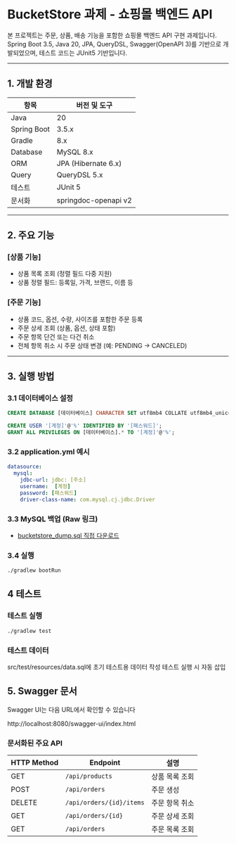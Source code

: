 # BucketStore 과제 - 쇼핑몰 백엔드 API

본 프로젝트는 주문, 상품, 배송 기능을 포함한 쇼핑몰 백엔드 API 구현 과제입니다.  
Spring Boot 3.5, Java 20, JPA, QueryDSL, Swagger(OpenAPI 3)를 기반으로 개발되었으며, 테스트 코드는 JUnit5 기반입니다.

---

## 1. 개발 환경

| 항목           | 버전 및 도구              |
|----------------|---------------------------|
| Java           | 20                        |
| Spring Boot    | 3.5.x                     |
| Gradle         | 8.x                       |
| Database       | MySQL 8.x                 |
| ORM            | JPA (Hibernate 6.x)       |
| Query          | QueryDSL 5.x              |
| 테스트         | JUnit 5                   |
| 문서화         | springdoc-openapi v2      |

---

## 2. 주요 기능

### [상품 기능]
- 상품 목록 조회 (정렬 필드 다중 지원)
- 상품 정렬 필드: 등록일, 가격, 브랜드, 이름 등

### [주문 기능]
- 상품 코드, 옵션, 수량, 사이즈를 포함한 주문 등록
- 주문 상세 조회 (상품, 옵션, 상태 포함)
- 주문 항목 단건 또는 다건 취소
- 전체 항목 취소 시 주문 상태 변경 (예: PENDING → CANCELED)

---

## 3. 실행 방법

### 3.1 데이터베이스 설정

```sql
CREATE DATABASE [데이터베이스] CHARACTER SET utf8mb4 COLLATE utf8mb4_unicode_ci;

CREATE USER '[계정]'@'%' IDENTIFIED BY '[패스워드]';
GRANT ALL PRIVILEGES ON [데이터베이스].* TO '[계정]'@'%';
```
### 3.2 application.yml 예시
```yml
datasource:
  mysql:
    jdbc-url: jdbc: [주소]
    username:  [계정]
    password: [패스워드]
    driver-class-name: com.mysql.cj.jdbc.Driver
```

### 3.3 MySQL 백업 (Raw 링크)
- [bucketstore_dump.sql 직접 다운로드](https://raw.githubusercontent.com/Morgenbrise/bucketstore/main/dump/bucketstore_backup.sql)

### 3.4 실행
```bash
./gradlew bootRun
```

## 4 테스트

### 테스트 실행
```bash
./gradlew test
```

### 테스트 데이터
src/test/resources/data.sql에 초기 테스트용 데이터 작성
테스트 실행 시 자동 삽입

## 5. Swagger 문서

Swagger UI는 다음 URL에서 확인할 수 있습니다

http://localhost:8080/swagger-ui/index.html


### 문서화된 주요 API

| HTTP Method | Endpoint                      | 설명                |
|-------------|-------------------------------|---------------------|
| GET         | `/api/products`               | 상품 목록 조회       |
| POST        | `/api/orders`                 | 주문 생성            |
| DELETE      | `/api/orders/{id}/items`      | 주문 항목 취소       |
| GET         | `/api/orders/{id}`            | 주문 상세 조회       |
| GET         | `/api/orders`                 | 주문 목록 조회       |


